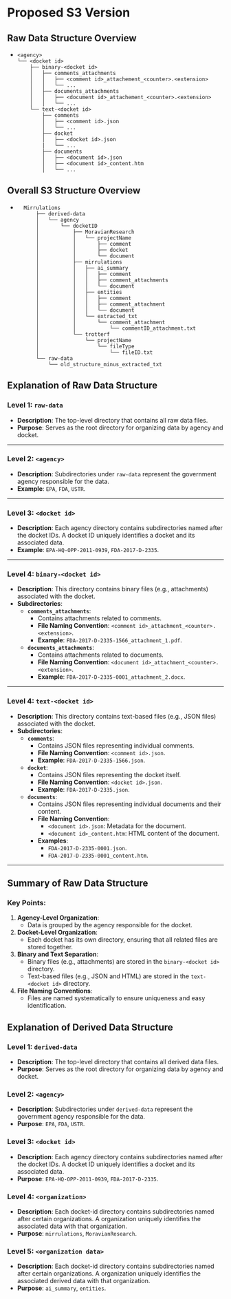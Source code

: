 # Proposed S3 Version 

## Raw Data Structure Overview 

-     <agency>
      └── <docket id>
          ├── binary-<docket id>
          │   ├── comments_attachments
          │   │   ├── <comment id>_attachement_<counter>.<extension>
          │   │   └── ...
          │   ├── documents_attachments
          │   │   ├── <document id>_attachement_<counter>.<extension>
          │   │   └── ...
          └── text-<docket id>
              ├── comments
              │   ├── <comment id>.json
              │   └── ...
              ├── docket
              │   ├── <docket id>.json
              |   └── ...
              ├── documents
              │   ├── <document id>.json
              │   ├── <document id>_content.htm
              │   └── ...


## Overall S3 Structure Overview


-       Mirrulations
            ├── derived-data
            │   └── agency
            │       └── docketID
            │           ├── MoravianResearch
            │           │   └── projectName
            │           │       ├── comment
            │           │       ├── docket
            │           │       └── document
            │           ├── mirrulations
            │           │   ├── ai_summary
            │           │   │   ├── comment
            │           │   │   ├── comment_attachments
            │           │   │   └── document
            │           │   ├── entities
            │           │   │   ├── comment
            │           │   │   ├── comment_attachment
            │           │   │   └── document
            │           │   └── extracted_txt
            │           │       └── comment_attachment
            │           │           └── commentID_attachment.txt
            │           └── trotterf
            │               └── projectName
            │                   └── fileType
            │                       └── fileID.txt
            └── raw-data
                └── old_structure_minus_extracted_txt


## Explanation of Raw Data Structure

### **Level 1: `raw-data`**
- **Description**: The top-level directory that contains all raw data files.
- **Purpose**: Serves as the root directory for organizing data by agency and docket.

---

### **Level 2: `<agency>`**
- **Description**: Subdirectories under `raw-data` represent the government agency responsible for the data.
- **Example**: `EPA`, `FDA`, `USTR`.

---

### **Level 3: `<docket id>`**
- **Description**: Each agency directory contains subdirectories named after the docket IDs. A docket ID uniquely identifies a docket and its associated data.
- **Example**: `EPA-HQ-OPP-2011-0939`, `FDA-2017-D-2335`.

---

### **Level 4: `binary-<docket id>`**
- **Description**: This directory contains binary files (e.g., attachments) associated with the docket.
- **Subdirectories**:
  - **`comments_attachments`**:
    - Contains attachments related to comments.
    - **File Naming Convention**: `<comment id>_attachment_<counter>.<extension>`.
    - **Example**: `FDA-2017-D-2335-1566_attachment_1.pdf`.
  - **`documents_attachments`**:
    - Contains attachments related to documents.
    - **File Naming Convention**: `<document id>_attachment_<counter>.<extension>`.
    - **Example**: `FDA-2017-D-2335-0001_attachment_2.docx`.

---

### **Level 4: `text-<docket id>`**
- **Description**: This directory contains text-based files (e.g., JSON files) associated with the docket.
- **Subdirectories**:
  - **`comments`**:
    - Contains JSON files representing individual comments.
    - **File Naming Convention**: `<comment id>.json`.
    - **Example**: `FDA-2017-D-2335-1566.json`.
  - **`docket`**:
    - Contains JSON files representing the docket itself.
    - **File Naming Convention**: `<docket id>.json`.
    - **Example**: `FDA-2017-D-2335.json`.
  - **`documents`**:
    - Contains JSON files representing individual documents and their content.
    - **File Naming Convention**:
      - `<document id>.json`: Metadata for the document.
      - `<document id>_content.htm`: HTML content of the document.
    - **Examples**:
      - `FDA-2017-D-2335-0001.json`.
      - `FDA-2017-D-2335-0001_content.htm`.

---

## **Summary of Raw Data Structure**

### **Key Points**:
1. **Agency-Level Organization**:
   - Data is grouped by the agency responsible for the docket.
2. **Docket-Level Organization**:
   - Each docket has its own directory, ensuring that all related files are stored together.
3. **Binary and Text Separation**:
   - Binary files (e.g., attachments) are stored in the `binary-<docket id>` directory.
   - Text-based files (e.g., JSON and HTML) are stored in the `text-<docket id>` directory.
4. **File Naming Conventions**:
   - Files are named systematically to ensure uniqueness and easy identification.


## Explanation of Derived Data Structure

### **Level 1: `derived-data`**
- **Description**: The top-level directory that contains all derived data files.
- **Purpose**: Serves as the root directory for organizing data by agency and docket.

### **Level 2: `<agency>`**
- **Description**: Subdirectories under `derived-data` represent the government agency responsible for the data.
- **Purpose**: `EPA`, `FDA`, `USTR`.

### **Level 3: `<docket id>`**
- **Description**: Each agency directory contains subdirectories named after the docket IDs. A docket ID uniquely identifies a docket and its associated data.
- **Purpose**: `EPA-HQ-OPP-2011-0939`, `FDA-2017-D-2335`.

### **Level 4: `<organization>`**
- **Description**: Each docket-id directory contains subdirectories named after certain organizations. A organization uniquely identifies the associated data with that organization.
- **Purpose**: `mirrulations`, `MoravianResearch`.

### **Level 5: `<organization data>`**
- **Description**: Each docket-id directory contains subdirectories named after certain organizations. A organization uniquely identifies the associated derived data with that organization.
- **Purpose**: `ai_summary`, `entities`.